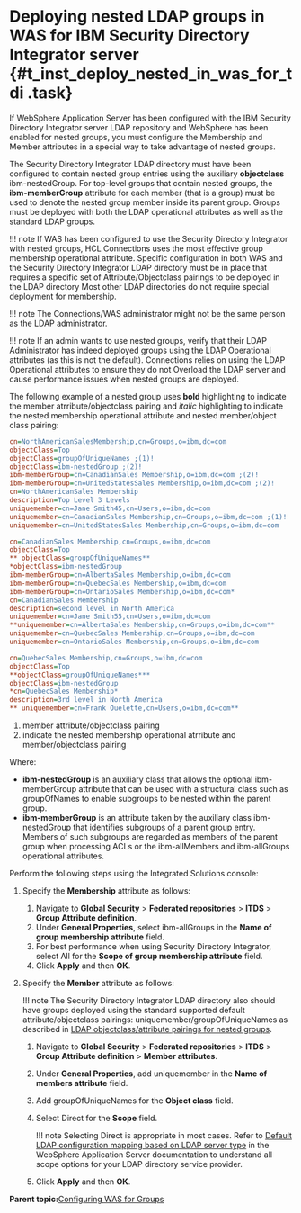 # Deploying nested LDAP groups in WAS for IBM Security Directory Integrator server {#t_inst_deploy_nested_in_was_for_tdi .task}

If WebSphere Application Server has been configured with the IBM Security Directory Integrator server LDAP repository and WebSphere has been enabled for nested groups, you must configure the Membership and Member attributes in a special way to take advantage of nested groups.

The Security Directory Integrator LDAP directory must have been configured to contain nested group entries using the auxiliary **objectclass** ibm-nestedGroup. For top-level groups that contain nested groups, the **ibm-memberGroup** attribute for each member \(that is a group\) must be used to denote the nested group member inside its parent group. Groups must be deployed with both the LDAP operational attributes as well as the standard LDAP groups.

!!! note
    If WAS has been configured to use the Security Directory Integrator with nested groups, HCL Connections uses the most effective group membership operational attribute. Specific configuration in both WAS and the Security Directory Integrator LDAP directory must be in place that requires a specific set of Attribute/Objectclass pairings to be deployed in the LDAP directory Most other LDAP directories do not require special deployment for membership.

!!! note
    The Connections/WAS administrator might not be the same person as the LDAP administrator.

!!! note
    If an admin wants to use nested groups, verify that their LDAP Administrator has indeed deployed groups using the LDAP Operational attributes \(as this is not the default\). Connections relies on using the LDAP Operational attributes to ensure they do not Overload the LDAP server and cause performance issues when nested groups are deployed.

The following example of a nested group uses **bold** highlighting to indicate the member atrribute/objectclass pairing and *italic* highlighting to indicate the nested membership operational attribute and nested member/object class pairing:

``` ini hl_lines="3 4 5 6 9 10 11 15 16 17 18 19 22 23 24 25"
cn=NorthAmericanSalesMembership,cn=Groups,o=ibm,dc=com
objectClass=Top
objectClass=groupOfUniqueNames ;(1)!
objectClass=ibm-nestedGroup ;(2)!
ibm-memberGroup=cn=CanadianSales Membership,o=ibm,dc=com ;(2)!
ibm-memberGroup=cn=UnitedStatesSales Membership,o=ibm,dc=com ;(2)!
cn=NorthAmericanSales Membership
description=Top Level 3 Levels
uniquemember=cn=Jane Smith45,cn=Users,o=ibm,dc=com
uniquemember=cn=CanadianSales Membership,cn=Groups,o=ibm,dc=com ;(1)!
uniquemember=cn=UnitedStatesSales Membership,cn=Groups,o=ibm,dc=com

cn=CanadianSales Membership,cn=Groups,o=ibm,dc=com
objectClass=Top
** objectClass=groupOfUniqueNames**
*objectClass=ibm-nestedGroup
ibm-memberGroup=cn=AlbertaSales Membership,o=ibm,dc=com
ibm-memberGroup=cn=QuebecSales Membership,o=ibm,dc=com
ibm-memberGroup=cn=OntarioSales Membership,o=ibm,dc=com*
cn=CanadianSales Membership
description=second level in North America
uniquemember=cn=Jane Smith55,cn=Users,o=ibm,dc=com
**uniquemember=cn=AlbertaSales Membership,cn=Groups,o=ibm,dc=com**
uniquemember=cn=QuebecSales Membership,cn=Groups,o=ibm,dc=com
uniquemember=cn=OntarioSales Membership,cn=Groups,o=ibm,dc=com

cn=QuebecSales Membership,cn=Groups,o=ibm,dc=com
objectClass=Top
**objectClass=groupOfUniqueNames***
objectClass=ibm-nestedGroup
*cn=QuebecSales Membership*
description=3rd level in North America
** uniquemember=cn=Frank Ouelette,cn=Users,o=ibm,dc=com**
```

1.  member attribute/objectclass pairing
2.  indicate the nested membership operational atrribute and member/objectclass pairing


Where:

-   **ibm-nestedGroup** is an auxiliary class that allows the optional ibm-memberGroup attribute that can be used with a structural class such as groupOfNames to enable subgroups to be nested within the parent group.
-   **ibm-memberGroup** is an attribute taken by the auxiliary class ibm-nestedGroup that identifies subgroups of a parent group entry. Members of such subgroups are regarded as members of the parent group when processing ACLs or the ibm-allMembers and ibm-allGroups operational attributes.

Perform the following steps using the Integrated Solutions console:

1.  Specify the **Membership** attribute as follows:

    1.  Navigate to **Global Security** \> **Federated repositories** \> **ITDS** \> **Group Attribute definition**.
    2.  Under **General Properties**, select ibm-allGroups in the **Name of group membership attribute** field.
    3.  For best performance when using Security Directory Integrator, select All for the **Scope of group membership attribute** field.
    4.  Click **Apply** and then **OK**.
2.  Specify the **Member** attribute as follows:

    !!! note
        The Security Directory Integrator LDAP directory also should have groups deployed using the standard supported default attribute/objectclass pairings: uniquemember/groupOfUniqueNames as described in [LDAP objectclass/attribute pairings for nested groups](r_inst_ldap_object_class_attribute_pairings.md).

    1.  Navigate to **Global Security** \> **Federated repositories** \> **ITDS** \> **Group Attribute definition** \> **Member attributes**.
    2.  Under **General Properties**, add uniquemember in the **Name of members attribute** field.
    3.  Add groupOfUniqueNames for the **Object class** field.
    4.  Select Direct for the **Scope** field.

        !!! note
            Selecting Direct is appropriate in most cases. Refer to [Default LDAP configuration mapping based on LDAP server type](https://www.ibm.com/docs/was-nd/8.5.5?topic=ldap-default-configuration-mapping-based-server-type) in the WebSphere Application Server documentation to understand all scope options for your LDAP directory service provider.

    5.  Click **Apply** and then **OK**.

**Parent topic:**[Configuring WAS for Groups](../install/t_inst_config_was_for_groups.md)

